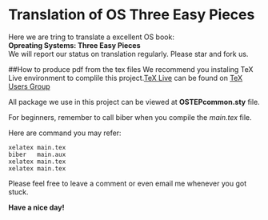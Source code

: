 Translation of OS Three Easy Pieces 
==========================================

Here we are tring to translate a excellent OS book:  
**Opreating Systems: Three Easy Pieces**  
We will report our status on translation regularly.
Please star and fork us.


##How to produce pdf from the tex files
We recommend you instaling TeX Live environment to
complile this project.[TeX Live](https://www.tug.org/texlive) can be
found on [TeX Users Group](https://www.tug.org/)

All package we use in this project can be viewed at
**OSTEPcommon.sty** file. 

For beginners, remember to call biber when you compile
the *main.tex* file.

Here are command you may refer:
```
xelatex main.tex
biber   main.aux
xelatex main.tex
xelatex main.tex
```

Please feel free to leave a comment or even email me 
whenever you got stuck.

**Have a nice day!**
